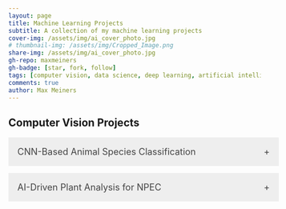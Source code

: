```yaml
---
layout: page
title: Machine Learning Projects
subtitle: A collection of my machine learning projects
cover-img: /assets/img/ai_cover_photo.jpg
# thumbnail-img: /assets/img/Cropped_Image.png
share-img: /assets/img/ai_cover_photo.jpg
gh-repo: maxmeiners
gh-badge: [star, fork, follow]
tags: [computer vision, data science, deep learning, artificial intelligence, projects]
comments: true
author: Max Meiners
---
```


<style>
  .accordion {
    margin-bottom: 1em;
  }

  .accordion input[type="checkbox"] {
    display: none;
  }

  .accordion label {
    background-color: #eee;
    color: #444;
    cursor: pointer;
    padding: 18px;
    width: 100%;
    border: none;
    text-align: left;
    outline: none;
    font-size: 18px;
    transition: background-color 0.4s ease;
    display: block;
  }

  .accordion label:hover {
    background-color: #ccc;
  }

  .accordion label:after {
    content: '+';
    float: right;
  }

  .accordion input:checked + label:after {
    content: '-';
  }

  .accordion .content {
    height: 0;
    overflow: hidden;
    transition: height 0.4s ease;
    background-color: #f9f9f9;
  }

  .accordion input:checked + label + .content {
    height: auto;
    padding: 18px;
    border-top: 1px solid #ddd;
  }
</style>

<h2>Computer Vision Projects</h2>

<div class="accordion">
  <input type="checkbox" id="image_recognition" />
  <label for="image_recognition">CNN-Based Animal Species Classification</label>
  <div class="content">
    <h3><strong>CNN-Based Animal Species Classification</strong></h3>
    <p>This project involved developing a Convolutional Neural Network (CNN) model to classify images of different animal species using TensorFlow and Keras. I specifically chose to build an image classifier capable of distinguishing between cheetahs, foxes, hyenas, lions, tigers, and wolves. The project aimed to create a robust model that could accurately classify images into these categories. The dataset was preprocessed using Python libraries such as OpenCV, and additional image manipulation was done using the Keras ImageDataGenerator to improve model performance.
    </p>
    <p>
      As part of this project, I also developed a small (non-working) application for users to what kind of animal they have spotted. The app is called "In the W(A.)I.ld". The application would then classify the animal and display the area of the image that the model paid the most attention to in order to classify it into its specific class. In addition, the app included a small game, where users were given an animal image and had to assign it to one of the six classes (Cheetah, Fox, Hyena, Lion, Tiger, Wolf). This interactive feature was designed to make the project more engaging while demonstrating the practical use of the CNN model.
    </p>

    <h4>Interactive Application</h4>
    <p>
      Below is the interactive application I created. You can try the app here:
    </p>
    
    <iframe src="/assets/app/preview.html" width="800" height="600" frameborder="0" allowfullscreen="true"></iframe>


    <h4>Key Findings:</h4>
    <ul>
      <li>The CNN model achieved high accuracy in classifying the different animal species, with the best model achieving over 90% accuracy on the validation set.</li>
      <li>Grad-CAM provided useful visual explanations of which parts of the image the model was focusing on to make predictions, helping to interpret the results.</li>
      <li>Data augmentation significantly improved model performance by preventing overfitting, especially in the case of smaller datasets.</li>
    </ul>

    <h4>Skills Gained:</h4>
    <ul>
      <li><strong>Deep learning and CNN architecture</strong> using TensorFlow and Keras to build and train animal species classification models.</li>
      <li><strong>Image processing</strong> using OpenCV and Skimage for data preprocessing and augmentation.</li>
      <li><strong>Model interpretability</strong> through Grad-CAM and LIME to visualize and explain model decisions.</li>
      <li><strong>Application development</strong> to create an interactive image classification tool and a game for user engagement.</li>
      <li><strong>GPU configuration and optimization</strong> for training deep learning models using TensorFlow.</li>
    </ul>

    <p>
      You can view the full code for this project in my Jupyter Notebook here: <a href="https://nbviewer.org/github/MaxMeiners/maxmeiners.github.io/blob/master/Year%201%20ADS%26AI%20repositories/Project%203/Deliverables/Creative-Brief-CNN.ipynb" target="_blank">NBViewer link</a>.
    </p>
  </div>
</div>


<div class="accordion">
  <input type="checkbox" id="npec" />
  <label for="npec">AI-Driven Plant Analysis for NPEC</label>
  <div class="content">
    <h3><strong>AI-Driven Plant Analysis for the Netherlands Plant Eco-phenotyping Center (NPEC)</strong></h3>
    <p>
      For this project, I worked in collaboration with the <strong>Netherlands Plant Eco-phenotyping Center (NPEC)</strong>, through my association with Breda University of Applied Sciences. The project's primary objective was to revolutionize plant phenotyping by integrating computer vision and robotics to enhance plant root analysis and improve automation in precision inoculation.
    </p>
    
    <p>
      To address plant phenotyping challenges, computer vision techniques were employed to isolate Petri dishes from background noise and perform semantic segmentation of plant components like seeds, shoots, and roots. With a refined and preprocessed dataset, I developed a machine learning model capable of accurately predicting masks for different plant structures. This allowed for instance segmentation, which identified individual plants in the images and facilitated detailed measurements, such as root length and the precise localization of root tips—a critical step in assessing plant growth and traits.
    </p>

    <p>
      In parallel with the computer vision work, the robotics aspect of the project focused on automating the delivery of inoculants to the identified plant root tips. I simulated and developed a precision liquid handling robot that was programmed using a PID controller for accurate liquid dispensing. The robot was integrated with the computer vision system, enabling it to locate and deliver the liquid to targeted areas on the Petri dish. This demonstrated how vision-based analysis could be seamlessly combined with robotic automation, allowing for precise interventions in plant phenotyping experiments.
    </p>

    <p>
      Additionally, I incorporated reinforcement learning to enhance the robot’s navigation and precision. By designing appropriate reward functions and conducting hyperparameter tuning, I ensured that the robot could autonomously navigate to the correct root tips for liquid delivery. The integration of reinforcement learning further improved the system's efficiency, as the robot learned to optimize its path and actions based on real-time feedback.
    </p>

    <h4>Key Findings:</h4>
    <ul>
      <li>The computer vision model was able to achieve high accuracy in isolating plant structures, particularly roots, enabling more efficient plant trait analysis.</li>
      <li>The liquid handling robot demonstrated precise inoculation capabilities when integrated with vision-based localization, enhancing automation in plant phenotyping.</li>
      <li>Reinforcement learning significantly improved the robot’s precision in liquid delivery, ensuring accurate targeting of plant root tips.</li>
      <li>The combination of machine learning, computer vision, and robotics proved to be an effective approach for automated plant phenotyping.</li>
    </ul>

    <p>
      The project culminated in a comprehensive technical report, which documented the methodologies used for dataset acquisition and preprocessing, and detailed the computer vision and robotics pipelines. The report included a flowchart that depicted the overall workflow and performance metrics that evaluated the accuracy of root segmentation, robot precision, and the effectiveness of reinforcement learning in task execution.
    </p>

    <h4>Skills Gained:</h4>
    <ul>
      <li><strong>Robotics</strong>: Developed and simulated a robot with a PID controller for precise inoculation tasks.</li>
      <li><strong>Computer Vision</strong>: Applied segmentation techniques to isolate plant structures, enabling accurate plant root phenotyping.</li>
      <li><strong>Reinforcement Learning</strong>: Crafted reward functions and optimized RL models for autonomous robot navigation and liquid delivery.</li>
      <li><strong>Machine Learning</strong>: Built predictive models for plant segmentation and collaborated on enhancing robotics through ML integration.</li>
    </ul>

    <p>
      The outcomes of this project demonstrated the successful synergy between computer vision and robotics, advancing automated plant phenotyping. The technical report and findings offered a valuable contribution to NPEC's goal of improving plant analysis through AI technologies.
    </p>
  </div>
</div>
